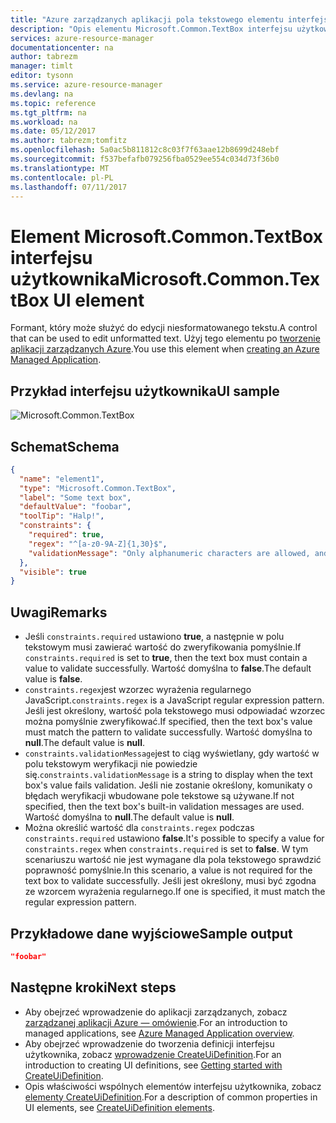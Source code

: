 ```yaml
---
title: "Azure zarządzanych aplikacji pola tekstowego elementu interfejsu użytkownika | Dokumentacja firmy Microsoft"
description: "Opis elementu Microsoft.Common.TextBox interfejsu użytkownika dla aplikacji Azure"
services: azure-resource-manager
documentationcenter: na
author: tabrezm
manager: timlt
editor: tysonn
ms.service: azure-resource-manager
ms.devlang: na
ms.topic: reference
ms.tgt_pltfrm: na
ms.workload: na
ms.date: 05/12/2017
ms.author: tabrezm;tomfitz
ms.openlocfilehash: 5a0ac5b811812c8c03f7f63aae12b8699d248ebf
ms.sourcegitcommit: f537befafb079256fba0529ee554c034d73f36b0
ms.translationtype: MT
ms.contentlocale: pl-PL
ms.lasthandoff: 07/11/2017
---
```

# <a name="microsoftcommontextbox-ui-element"></a><span data-ttu-id="d9b95-103">Element Microsoft.Common.TextBox interfejsu użytkownika</span><span class="sxs-lookup"><span data-stu-id="d9b95-103">Microsoft.Common.TextBox UI element</span></span>
<span data-ttu-id="d9b95-104">Formant, który może służyć do edycji niesformatowanego tekstu.</span><span class="sxs-lookup"><span data-stu-id="d9b95-104">A control that can be used to edit unformatted text.</span></span> <span data-ttu-id="d9b95-105">Użyj tego elementu po [tworzenie aplikacji zarządzanych Azure](managed-application-publishing.md).</span><span class="sxs-lookup"><span data-stu-id="d9b95-105">You use this element when [creating an Azure Managed Application](managed-application-publishing.md).</span></span>

## <a name="ui-sample"></a><span data-ttu-id="d9b95-106">Przykład interfejsu użytkownika</span><span class="sxs-lookup"><span data-stu-id="d9b95-106">UI sample</span></span>
![Microsoft.Common.TextBox](./media/managed-application-elements/microsoft.common.textbox.png)

## <a name="schema"></a><span data-ttu-id="d9b95-108">Schemat</span><span class="sxs-lookup"><span data-stu-id="d9b95-108">Schema</span></span>
```json
{
  "name": "element1",
  "type": "Microsoft.Common.TextBox",
  "label": "Some text box",
  "defaultValue": "foobar",
  "toolTip": "Halp!",
  "constraints": {
    "required": true,
    "regex": "^[a-z0-9A-Z]{1,30}$",
    "validationMessage": "Only alphanumeric characters are allowed, and the value must be 1-30 characters long."
  },
  "visible": true
}
```

## <a name="remarks"></a><span data-ttu-id="d9b95-109">Uwagi</span><span class="sxs-lookup"><span data-stu-id="d9b95-109">Remarks</span></span>
- <span data-ttu-id="d9b95-110">Jeśli `constraints.required` ustawiono **true**, a następnie w polu tekstowym musi zawierać wartość do zweryfikowania pomyślnie.</span><span class="sxs-lookup"><span data-stu-id="d9b95-110">If `constraints.required` is set to **true**, then the text box must contain a value to validate successfully.</span></span> <span data-ttu-id="d9b95-111">Wartość domyślna to **false**.</span><span class="sxs-lookup"><span data-stu-id="d9b95-111">The default value is **false**.</span></span>
- <span data-ttu-id="d9b95-112">`constraints.regex`jest wzorzec wyrażenia regularnego JavaScript.</span><span class="sxs-lookup"><span data-stu-id="d9b95-112">`constraints.regex` is a JavaScript regular expression pattern.</span></span> <span data-ttu-id="d9b95-113">Jeśli jest określony, wartość pola tekstowego musi odpowiadać wzorzec można pomyślnie zweryfikować.</span><span class="sxs-lookup"><span data-stu-id="d9b95-113">If specified, then the text box's value must match the pattern to validate successfully.</span></span> <span data-ttu-id="d9b95-114">Wartość domyślna to **null**.</span><span class="sxs-lookup"><span data-stu-id="d9b95-114">The default value is **null**.</span></span>
- <span data-ttu-id="d9b95-115">`constraints.validationMessage`jest to ciąg wyświetlany, gdy wartość w polu tekstowym weryfikacji nie powiedzie się.</span><span class="sxs-lookup"><span data-stu-id="d9b95-115">`constraints.validationMessage` is a string to display when the text box's value fails validation.</span></span> <span data-ttu-id="d9b95-116">Jeśli nie zostanie określony, komunikaty o błędach weryfikacji wbudowane pole tekstowe są używane.</span><span class="sxs-lookup"><span data-stu-id="d9b95-116">If not specified, then the text box's built-in validation messages are used.</span></span> <span data-ttu-id="d9b95-117">Wartość domyślna to **null**.</span><span class="sxs-lookup"><span data-stu-id="d9b95-117">The default value is **null**.</span></span>
- <span data-ttu-id="d9b95-118">Można określić wartość dla `constraints.regex` podczas `constraints.required` ustawiono **false**.</span><span class="sxs-lookup"><span data-stu-id="d9b95-118">It's possible to specify a value for `constraints.regex` when `constraints.required` is set to **false**.</span></span> <span data-ttu-id="d9b95-119">W tym scenariuszu wartość nie jest wymagane dla pola tekstowego sprawdzić poprawność pomyślnie.</span><span class="sxs-lookup"><span data-stu-id="d9b95-119">In this scenario, a value is not required for the text box to validate successfully.</span></span> <span data-ttu-id="d9b95-120">Jeśli jest określony, musi być zgodna ze wzorcem wyrażenia regularnego.</span><span class="sxs-lookup"><span data-stu-id="d9b95-120">If one is specified, it must match the regular expression pattern.</span></span>

## <a name="sample-output"></a><span data-ttu-id="d9b95-121">Przykładowe dane wyjściowe</span><span class="sxs-lookup"><span data-stu-id="d9b95-121">Sample output</span></span>

```json
"foobar"
```

## <a name="next-steps"></a><span data-ttu-id="d9b95-122">Następne kroki</span><span class="sxs-lookup"><span data-stu-id="d9b95-122">Next steps</span></span>
* <span data-ttu-id="d9b95-123">Aby obejrzeć wprowadzenie do aplikacji zarządzanych, zobacz [zarządzanej aplikacji Azure — omówienie](managed-application-overview.md).</span><span class="sxs-lookup"><span data-stu-id="d9b95-123">For an introduction to managed applications, see [Azure Managed Application overview](managed-application-overview.md).</span></span>
* <span data-ttu-id="d9b95-124">Aby obejrzeć wprowadzenie do tworzenia definicji interfejsu użytkownika, zobacz [wprowadzenie CreateUiDefinition](managed-application-createuidefinition-overview.md).</span><span class="sxs-lookup"><span data-stu-id="d9b95-124">For an introduction to creating UI definitions, see [Getting started with CreateUiDefinition](managed-application-createuidefinition-overview.md).</span></span>
* <span data-ttu-id="d9b95-125">Opis właściwości wspólnych elementów interfejsu użytkownika, zobacz [elementy CreateUiDefinition](managed-application-createuidefinition-elements.md).</span><span class="sxs-lookup"><span data-stu-id="d9b95-125">For a description of common properties in UI elements, see [CreateUiDefinition elements](managed-application-createuidefinition-elements.md).</span></span>
